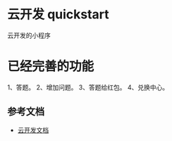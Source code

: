 # 云开发 quickstart
云开发的小程序
# 已经完善的功能
1、答题。
2、增加问题。
3、答题给红包。
4、兑换中心。

## 参考文档

- [云开发文档](https://developers.weixin.qq.com/miniprogram/dev/wxcloud/basis/getting-started.html)

